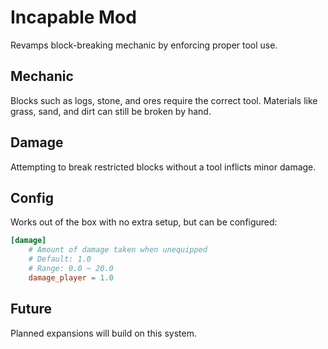 # Incapable Mod

Revamps block-breaking mechanic by enforcing proper tool use.

## Mechanic
Blocks such as logs, stone, and ores require the correct tool. Materials like grass, sand, and dirt can still be broken by hand.

## Damage
Attempting to break restricted blocks without a tool inflicts minor damage.

## Config
Works out of the box with no extra setup, but can be configured:
```toml
[damage]
	# Amount of damage taken when unequipped
	# Default: 1.0
	# Range: 0.0 ~ 20.0
	damage_player = 1.0
```

## Future
Planned expansions will build on this system.
